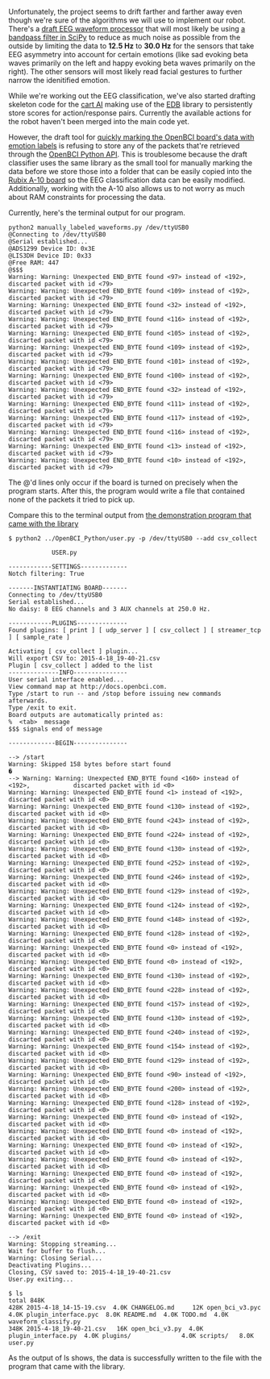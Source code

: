 <!-- 
.. title: Troubles with the OpenBCI Python library only when used outside of the demo program
.. slug: troubles-with-the-openbci-python-library-only-when-used-outside-of-the-demo-program
.. date: 2015-04-18 19:37:28 UTC-07:00
.. tags: arduino,openbci,linux,python,rubix
.. category: 
.. link: 
.. description: 
.. type: text
.. author: phora
-->

Unfortunately, the project seems to drift farther and farther away even though
we're sure of the algorithms we will use to implement our robot. There's a [draft EEG waveform processor](https://github.com/RoboBrainz/OpenBCI_EEG_Classifier) that will most likely be using [a bandpass filter in SciPy](http://wiki.scipy.org/Cookbook/ButterworthBandpass) 
to reduce as much noise as possible from the outside by limiting the data to 
**12.5 Hz** to **30.0 Hz** for the sensors that take EEG asymmetry into account for certain emotions (like sad
evoking beta waves primarily on the left and happy evoking beta waves primarily on the right). The other sensors will most likely read facial gestures to further narrow the idenitified emotion.

While we're working out the EEG classification, we've also started drafting skeleton code for the
[cart AI](https://github.com/RoboBrainz/Thought-Reactive-Robot-Friend/blob/master/ActionDBTest/ActionDBTest.ino) 
making use of the [EDB](https://code.google.com/p/arduino-edb/) library to persistently store scores for action/response pairs. Currently the available actions for the robot haven't been merged into the main code yet.

However, the draft tool for [quickly marking the OpenBCI board's data with emotion labels](https://gist.github.com/phora/331728d46e3dcd0e3200#file-manually_labeled_waveforms-py) 
is refusing to store any of the packets that're retrieved through the [OpenBCI Python API](https://github.com/OpenBCI/OpenBCI_Python). 
This is troublesome because the draft classifier uses the same library as the small tool for manually marking
the data before we store those into a folder that can be easily copied into the [Rubix A-10 board](http://smartrubix.com/start-here/) so the EEG classification data can be easily modified. 
Additionally, working with the A-10 also allows us to not worry as much about RAM constraints for processing the data.

Currently, here's the terminal output for our program.

```
python2 manually_labeled_waveforms.py /dev/ttyUSB0 
@Connecting to /dev/ttyUSB0
@Serial established...
@ADS1299 Device ID: 0x3E
@LIS3DH Device ID: 0x33
@Free RAM: 447
@$$$
Warning: Warning: Unexpected END_BYTE found <97> instead of <192>,            discarted packet with id <79>
Warning: Warning: Unexpected END_BYTE found <109> instead of <192>,            discarted packet with id <79>
Warning: Warning: Unexpected END_BYTE found <32> instead of <192>,            discarted packet with id <79>
Warning: Warning: Unexpected END_BYTE found <116> instead of <192>,            discarted packet with id <79>
Warning: Warning: Unexpected END_BYTE found <105> instead of <192>,            discarted packet with id <79>
Warning: Warning: Unexpected END_BYTE found <109> instead of <192>,            discarted packet with id <79>
Warning: Warning: Unexpected END_BYTE found <101> instead of <192>,            discarted packet with id <79>
Warning: Warning: Unexpected END_BYTE found <100> instead of <192>,            discarted packet with id <79>
Warning: Warning: Unexpected END_BYTE found <32> instead of <192>,            discarted packet with id <79>
Warning: Warning: Unexpected END_BYTE found <111> instead of <192>,            discarted packet with id <79>
Warning: Warning: Unexpected END_BYTE found <117> instead of <192>,            discarted packet with id <79>
Warning: Warning: Unexpected END_BYTE found <116> instead of <192>,            discarted packet with id <79>
Warning: Warning: Unexpected END_BYTE found <13> instead of <192>,            discarted packet with id <79>
Warning: Warning: Unexpected END_BYTE found <10> instead of <192>,            discarted packet with id <79>
```
The @'d lines only occur if the board is turned on precisely when the program starts.
After this, the program would write a file that contained none of the packets it tried to pick up.


Compare this to the terminal output from [the demonstration program that came with the library](https://github.com/OpenBCI/OpenBCI_Python/blob/master/user.py)
```
$ python2 ../OpenBCI_Python/user.py -p /dev/ttyUSB0 --add csv_collect

			USER.py

------------SETTINGS-------------
Notch filtering: True

-------INSTANTIATING BOARD-------
Connecting to /dev/ttyUSB0
Serial established...
No daisy: 8 EEG channels and 3 AUX channels at 250.0 Hz.

------------PLUGINS--------------
Found plugins: [ print ] [ udp_server ] [ csv_collect ] [ streamer_tcp ] [ sample_rate ]

Activating [ csv_collect ] plugin...
Will export CSV to: 2015-4-18_19-40-21.csv
Plugin [ csv_collect ] added to the list
--------------INFO---------------
User serial interface enabled...
View command map at http://docs.openbci.com.
Type /start to run -- and /stop before issuing new commands afterwards.
Type /exit to exit. 
Board outputs are automatically printed as: 
%  <tab>  message
$$$ signals end of message

-------------BEGIN---------------

--> /start
Warning: Skipped 158 bytes before start found
�
--> Warning: Warning: Unexpected END_BYTE found <160> instead of <192>,            discarted packet with id <0>
Warning: Warning: Unexpected END_BYTE found <1> instead of <192>,            discarted packet with id <0>
Warning: Warning: Unexpected END_BYTE found <130> instead of <192>,            discarted packet with id <0>
Warning: Warning: Unexpected END_BYTE found <243> instead of <192>,            discarted packet with id <0>
Warning: Warning: Unexpected END_BYTE found <224> instead of <192>,            discarted packet with id <0>
Warning: Warning: Unexpected END_BYTE found <130> instead of <192>,            discarted packet with id <0>
Warning: Warning: Unexpected END_BYTE found <252> instead of <192>,            discarted packet with id <0>
Warning: Warning: Unexpected END_BYTE found <246> instead of <192>,            discarted packet with id <0>
Warning: Warning: Unexpected END_BYTE found <129> instead of <192>,            discarted packet with id <0>
Warning: Warning: Unexpected END_BYTE found <124> instead of <192>,            discarted packet with id <0>
Warning: Warning: Unexpected END_BYTE found <148> instead of <192>,            discarted packet with id <0>
Warning: Warning: Unexpected END_BYTE found <128> instead of <192>,            discarted packet with id <0>
Warning: Warning: Unexpected END_BYTE found <0> instead of <192>,            discarted packet with id <0>
Warning: Warning: Unexpected END_BYTE found <0> instead of <192>,            discarted packet with id <0>
Warning: Warning: Unexpected END_BYTE found <130> instead of <192>,            discarted packet with id <0>
Warning: Warning: Unexpected END_BYTE found <228> instead of <192>,            discarted packet with id <0>
Warning: Warning: Unexpected END_BYTE found <157> instead of <192>,            discarted packet with id <0>
Warning: Warning: Unexpected END_BYTE found <130> instead of <192>,            discarted packet with id <0>
Warning: Warning: Unexpected END_BYTE found <240> instead of <192>,            discarted packet with id <0>
Warning: Warning: Unexpected END_BYTE found <154> instead of <192>,            discarted packet with id <0>
Warning: Warning: Unexpected END_BYTE found <129> instead of <192>,            discarted packet with id <0>
Warning: Warning: Unexpected END_BYTE found <90> instead of <192>,            discarted packet with id <0>
Warning: Warning: Unexpected END_BYTE found <200> instead of <192>,            discarted packet with id <0>
Warning: Warning: Unexpected END_BYTE found <128> instead of <192>,            discarted packet with id <0>
Warning: Warning: Unexpected END_BYTE found <0> instead of <192>,            discarted packet with id <0>
Warning: Warning: Unexpected END_BYTE found <0> instead of <192>,            discarted packet with id <0>
Warning: Warning: Unexpected END_BYTE found <0> instead of <192>,            discarted packet with id <0>
Warning: Warning: Unexpected END_BYTE found <0> instead of <192>,            discarted packet with id <0>
Warning: Warning: Unexpected END_BYTE found <0> instead of <192>,            discarted packet with id <0>
Warning: Warning: Unexpected END_BYTE found <0> instead of <192>,            discarted packet with id <0>
Warning: Warning: Unexpected END_BYTE found <0> instead of <192>,            discarted packet with id <0>
Warning: Warning: Unexpected END_BYTE found <0> instead of <192>,            discarted packet with id <0>

--> /exit
Warning: Stopping streaming...
Wait for buffer to flush...
Warning: Closing Serial...
Deactivating Plugins...
Closing, CSV saved to: 2015-4-18_19-40-21.csv
User.py exiting...

$ ls
total 848K
428K 2015-4-18_14-15-19.csv  4.0K CHANGELOG.md     12K open_bci_v3.pyc      4.0K plugin_interface.pyc  8.0K README.md  4.0K TODO.md  4.0K waveform_classify.py
348K 2015-4-18_19-40-21.csv   16K open_bci_v3.py  4.0K plugin_interface.py  4.0K plugins/              4.0K scripts/   8.0K user.py
```

As the output of ls shows, the data is successfully written to the file with the program that came with the library.
